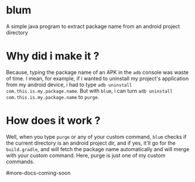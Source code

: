# blum

A simple java program to extract package name from an android project directory

# Why did i make it ?

Because, typing the package name of an APK in the `adb` console was waste of time. I mean, for example, if i wanted to uninstall my project's application from my android device, i had to type `adb uninstall com.this.is.my.package.name`. But with `blum`, i can turn `adb uninstall com.this.is.my.package.name` to `purge`. 

# How does it work ?

Well, when you type `purge` or any of your custom command, `blum` checks if the current directory is an android project dir, and if yes, it'll go for the `build.gradle`, and will fetch the package name automatically and will merge with your custom command. Here, purge is just one of my custom commands. 

#more-docs-coming-soon
